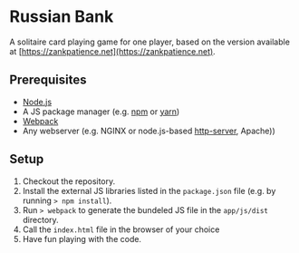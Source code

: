 # Russian Bank

A solitaire card playing game for one player, based on the version available at [https://zankpatience.net](https://zankpatience.net).

## Prerequisites
- [Node.js](https://nodejs.org/en/)
- A JS package manager (e.g. [npm](https://www.npmjs.com/) or [yarn](https://yarnpkg.com/))
- [Webpack](https://webpack.js.org/)
- Any webserver (e.g. NGINX or node.js-based [http-server](https://github.com/http-party/http-server), Apache))

## Setup 
1. Checkout the repository.
2. Install the external JS libraries listed in the `package.json` file (e.g. by running `> npm install`).
3. Run `> webpack` to generate the bundeled JS file in the `app/js/dist` directory.
4. Call the `index.html` file in the browser of your choice
5. Have fun playing with the code.
